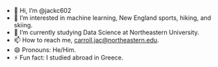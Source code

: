 - 👋 Hi, I’m @jackc602
- 👀 I’m interested in machine learning, New England sports, hiking, and skiing.
- 🌱 I’m currently studying Data Science at Northeastern University.
- 📫 How to reach me, carroll.jac@northeastern.edu.
- 😄 Pronouns: He/Him.
- ⚡ Fun fact: I studied abroad in Greece.

<!---
jackc602/jackc602 is a ✨ special ✨ repository because its `README.md` (this file) appears on your GitHub profile.
You can click the Preview link to take a look at your changes.
--->
